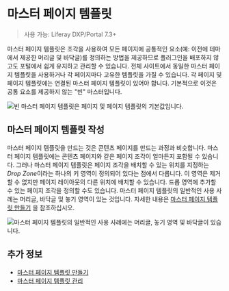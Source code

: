 # 마스터 페이지 템플릿

> 사용 가능: Liferay DXP/Portal 7.3+

마스터 페이지 템플릿은 조각을 사용하여 모든 페이지에 공통적인 요소(예: 이전에 테마에서 제공한 머리글 및 바닥글)를 정의하는 방법을 제공하므로 플러그인을 배포하지 않고도 포털에서 쉽게 유지하고 관리할 수 있습니다. 전체 사이트에서 동일한 마스터 페이지 템플릿을 사용하거나 각 페이지마다 고유한 템플릿을 가질 수 있습니다. 각 페이지 및 페이지 템플릿에는 연결된 마스터 페이지 템플릿이 있어야 합니다. 기본적으로 이것은 공통 요소를 제공하지 않는 "빈" 마스터입니다.

![빈 마스터 페이지 템플릿은 페이지 및 페이지 템플릿의 기본값입니다.](./master-page-templates/images/01.png)

## 마스터 페이지 템플릿 작성

마스터 페이지 템플릿을 만드는 것은 콘텐츠 페이지를 만드는 과정과 비슷합니다. 마스터 페이지 템플릿에는 콘텐츠 페이지와 같은 페이지 조각이 얼마든지 포함될 수 있습니다. 그러나 마스터 페이지 템플릿은 페이지 조각을 배치할 수 있는 위치를 지정하는 *Drop Zone*이라는 하나의 키 영역이 정의되어 있다는 점에서 다릅니다. 이 영역은 제거할 수 없지만 페이지 레이아웃의 다른 위치에 배치할 수 있습니다. 드롭 영역에 추가할 수 있는 페이지 조각을 정의할 수도 있습니다. 마스터 페이지 템플릿의 일반적인 사용 사례는 머리글, 바닥글 및 놓기 영역이 있는 것입니다. 자세한 내용은 [마스터 페이지 템플릿 만들기](./creating-a-master-page-template.md) 을 참조하십시오.

![마스터 페이지 템플릿의 일반적인 사용 사례에는 머리글, 놓기 영역 및 바닥글이 있습니다.](./master-page-templates/images/02.png) <!--TASK: UPDATE IMG FOR LRDOCS-10856-->

## 추가 정보

- [마스터 페이지 템플릿 만들기](./creating-a-master-page-template.md)
- [마스터 페이지 템플릿 관리](./managing-master-page-templates.md)
